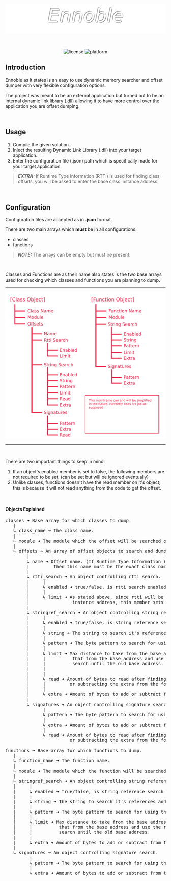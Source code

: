 ![ENNOBLE LOGO](Images/Logo.png "ENNOBLE LOGO")

<br>

<p align="center">
  <img alt="license" src="https://img.shields.io/badge/License-MIT-green.svg"/>
  <img alt="platform" src="https://img.shields.io/badge/Platform-Windows-green.svg"/>
</p>

## Introduction

Ennoble as it states is an easy to use dynamic memory searcher and offset dumper with very flexible configuration options.

The project was meant to be an external application but turned out to be an internal dynamic link library (.dll) allowing it to have more control over the application you are offset dumping.

<br>

## Usage

1. Compile the given solution.
2. Inject the resulting Dynamic Link Library (.dll) into your target application.
3. Enter the configuration file (.json) path which is specifically made for your target application.
> **_EXTRA:_**  If Runtime Type Information (RTTI) is used for finding class offsets, you will be asked to enter the base class instance address.

<br>

## Configuration

Configuration files are accepted as in **.json** format.

There are two main arrays which **must** be in all configurations.
- classes
- functions
> **_NOTE:_** The arrays can be empty but must be present.

<br>

Classes and Functions are as their name also states is the two base arrays used for checking which classes and functions you are planning to dump.

<hr>

<p align="center">
  <img alt="mainframe" src="https://github.com/paskalian/Ennoble/blob/master/Images/EnnobleMainframe.png"/>
</p>

<hr>

<br>

There are two important things to keep in mind:
1. If an object's enabled member is set to false, the following members are not required to be set. (can be set but will be ignored eventually)
2. Unlike classes, functions doesn't have the read member on it's object, this is because it will not read anything from the code to get the offset.

<br>

#### Objects Explained
<pre>
classes ➜ Base array for which classes to dump.
   |
   ↳ class_name ➜ The class name.
   |
   ↳ module ➜ The module which the offset will be searched on.
   |
   ↳ offsets ➜ An array of offset objects to search and dump.
        |
        ↳ name ➜ Offset name. (If Runtime Type Information (RTTI) is used for finding this offset
        |         then this name must be the exact class name used)
        |
        ↳ rtti_search ➜ An object controlling rtti search.
        |     |
        |     ↳ enabled ➜ true/false, is rtti search enabled or not.
        |     |
        |     ↳ limit ➜ As stated above, since rtti will be used you will be asked an base class
        |                instance address, this member sets the max distance to take from the base class.
        |
        ↳ stringref_search ➜ An object controlling string reference search.
        |     |
        |     ↳ enabled ➜ true/false, is string reference search enabled or not.
        |     |
        |     ↳ string ➜ The string to search it's references and use that reference as a base.
        |     |
        |     ↳ pattern ➜ The byte pattern to search for using the string reference as the base address.
        |     |
        |     ↳ limit ➜ Max distance to take from the base address, if it's negative then it will subtract
        |     |          that from the base address and use the result as the new base address, which will
        |     |          search until the old base address.
        |     |          
        |     |
        |     ↳ read ➜ Amount of bytes to read after finding the pattern and adding
        |     |         or subtracting the extra from the found pattern address.
        |     |
        |     ↳ extra ➜ Amount of bytes to add or subtract from the found pattern address.
        |
        ↳ signatures ➜ An object controlling signature search.
              |
              ↳ pattern ➜ The byte pattern to search for using the module base as the base address.
              |
              ↳ extra ➜ Amount of bytes to add or subtract from the found pattern address.
              |
              ↳ read ➜ Amount of bytes to read after finding the pattern and adding
                        or subtracting the extra from the found pattern address.

functions ➜ Base array for which functions to dump.
   |
   ↳ function_name ➜ The function name.
   |
   ↳ module ➜ The module which the function will be searched on.
   |
   ↳ stringref_search ➜ An object controlling string reference search.
   |     |
   |     ↳ enabled ➜ true/false, is string reference search enabled or not.
   |     |
   |     ↳ string ➜ The string to search it's references and use that reference as a base.
   |     |
   |     ↳ pattern ➜ The byte pattern to search for using the string reference as the base address.
   |     |
   |     ↳ limit ➜ Max distance to take from the base address, if it's negative then it will subtract
   |     |          that from the base address and use the result as the new base address, which will
   |     |          search until the old base address.
   |     |
   |     ↳ extra ➜ Amount of bytes to add or subtract from the found pattern address.
   |
   ↳ signatures ➜ An object controlling signature search.
         |
         ↳ pattern ➜ The byte pattern to search for using the module base as the base address.
         |
         ↳ extra ➜ Amount of bytes to add or subtract from the found pattern address.
</pre>
